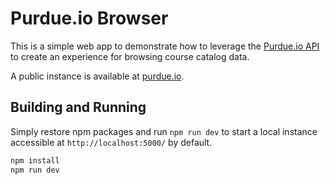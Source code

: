 # Purdue.io Browser

This is a simple web app to demonstrate how to leverage the
[Purdue.io API](https://github.com/Purdue-io/PurdueApi/) to create an experience
for browsing course catalog data.

A public instance is available at [purdue.io](https://purdue.io).

## Building and Running

Simply restore npm packages and run `npm run dev` to start a local instance accessible at
`http://localhost:5000/` by default.

```sh
npm install
npm run dev
```